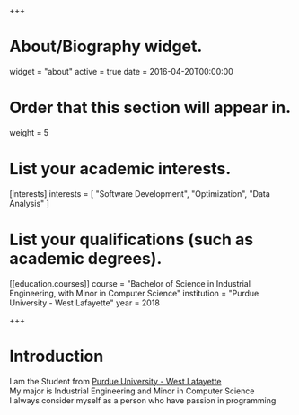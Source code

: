 +++
# About/Biography widget.
widget = "about"
active = true
date = 2016-04-20T00:00:00

# Order that this section will appear in.
weight = 5

# List your academic interests.
[interests]
  interests = [
    "Software Development",
    "Optimization",
    "Data Analysis"
  ]

# List your qualifications (such as academic degrees).
[[education.courses]]
  course = "Bachelor of Science in Industrial Engineering, with Minor in Computer Science"
  institution = "Purdue University - West Lafayette"
  year = 2018

+++

# Introduction
I am the Student from [Purdue University - West Lafayette](https://www.purdue.edu)<br>
My major is Industrial Engineering and Minor in Computer Science<br>
I always consider myself as a person who have passion in programming<br>
